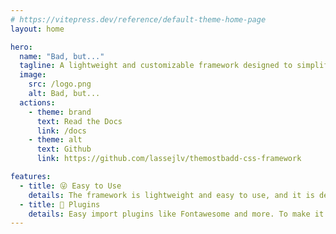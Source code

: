 ```yaml
---
# https://vitepress.dev/reference/default-theme-home-page
layout: home

hero:
  name: "Bad, but..."
  tagline: A lightweight and customizable framework designed to simplify web development and enhance the styling capabilities of your projects.
  image:
    src: /logo.png
    alt: Bad, but...
  actions:
    - theme: brand
      text: Read the Docs
      link: /docs
    - theme: alt
      text: Github
      link: https://github.com/lassejlv/themostbadd-css-framework

features:
  - title: 😜 Easy to Use
    details: The framework is lightweight and easy to use, and it is designed to be as simple as possible.
  - title: 🔨 Plugins
    details: Easy import plugins like Fontawesome and more. To make it easier to use.
---
```

